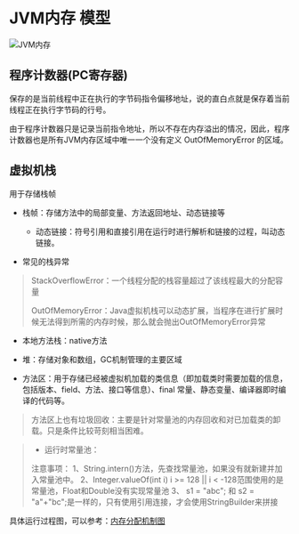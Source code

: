 # JVM内存 模型

![JVM内存][1]

## 程序计数器(PC寄存器)

保存的是当前线程中正在执行的字节码指令偏移地址，说的直白点就是保存着当前线程正在执行字节码的行号。

由于程序计数器只是记录当前指令地址，所以不存在内存溢出的情况，因此，程序计数器也是所有JVM内存区域中唯一一个没有定义 OutOfMemoryError 的区域。

## 虚拟机栈

用于存储栈帧

* 栈帧：存储方法中的局部变量、方法返回地址、动态链接等

	* 动态链接：符号引用和直接引用在运行时进行解析和链接的过程，叫动态链接。

* 常见的栈异常
	
> StackOverflowError：一个线程分配的栈容量超过了该线程最大的分配容量
>
> OutOfMemoryError：Java虚拟机栈可以动态扩展，当程序在进行扩展时候无法得到所需的内存时候，那么就会抛出OutOfMemoryError异常

* 本地方法栈：native方法

* 堆：存储对象和数组，GC机制管理的主要区域

* 方法区：用于存储已经被虚拟机加载的类信息（即加载类时需要加载的信息，包括版本、field、方法、接口等信息）、final 常量、静态变量、编译器即时编译的代码等。

> 方法区上也有垃圾回收：主要是针对常量池的内存回收和对已加载类的卸载。只是条件比较苛刻相当困难。

>	* 运行时常量池：
>		
>	注意事项：
>	1、String.intern()方法，先查找常量池，如果没有就新建并加入常量池中。
>	2、Integer.valueOf(int i) i >= 128 || i < -128范围使用的是常量池，Float和Double没有实现常量池
>	3、 s1 = "abc"; 和 s2 = "a"+"bc";是一样的，只有使用引用连接，才会使用StringBuilder来拼接

具体运行过程图，可以参考：[内存分配机制图](https://github.com/jeanboydev/Android-ReadTheFuckingSourceCode/blob/master/article/java/jvm/JVM-%E5%86%85%E5%AD%98%E5%88%86%E9%85%8D%E6%9C%BA%E5%88%B6.md)

[1]:https://github.com/mirindalover/SummaryOfProgrammingLearning/blob/master/java/resource/JVM内存.png
